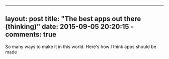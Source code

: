 ---
layout: post
title:  "The best apps out there (thinking)"
date:   2015-09-05 20:20:15
-comments: true
--

So many ways to make it in this world. Here's how I think apps should be made